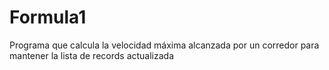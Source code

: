 # Formula1
Programa que calcula la velocidad máxima alcanzada por un corredor para mantener la lista de records actualizada
